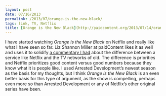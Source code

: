 ```yaml
---
layout: post
date: 07/16/2013
permalink: /2013/07/orange-is-the-new-black/
tags: link, TV, Netflix
title: [Orange is the New Black](http://paidcontent.org/2013/07/14/orange-is-the-new-black-confirms-netflix-is-the-new-hbo/)
---
```


<p>I have started watching <em>Orange is the New Black</em> on Netflix and really like what I have seen so far. Liz Shannon Miller at paidContent likes it as well and uses it to solidify <a href="/2013/05/fox-nbc-and-netflix-a-difference-in-priorities" title="Fox, NBC, and Netflix: A difference in priorities - Engineered Eloquence">a commentary I had</a> about the difference between a service like Netflix and the TV networks of old. The difference is priorities and Netflix prioritizes good content versus good numbers because they know what it is people like. I used Arrested Development&#8217;s newest season as the basis for my thoughts, but I think <em>Orange is the New Black</em> is an even better basis for this type of argument, as the show is compelling, perhaps even more so than Arrested Development or any of Netflix&#8217;s other original series have been.</p>